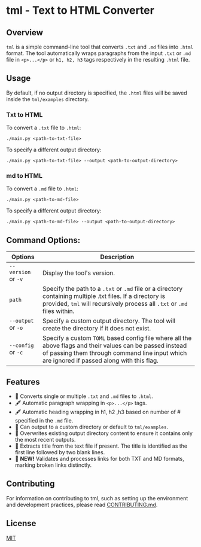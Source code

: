 # tml - Text to HTML Converter

## Overview

`tml` is a simple command-line tool that converts `.txt` and `.md` files into `.html` format. The tool automatically wraps paragraphs from the input `.txt` or `.md` file in `<p>...</p>` or `h1, h2, h3` tags respectively in the resulting `.html` file.

## Usage

By default, if no output directory is specified, the `.html` files will be saved inside the `tml/examples` directory.

### Txt to HTML
To convert a `.txt` file to `.html`:

```
./main.py <path-to-txt-file>
```

To specify a different output directory:

```
./main.py <path-to-txt-file> --output <path-to-output-directory>
```
### md to HTML

To convert a `.md` file to `.html`:

```
./main.py <path-to-md-file>
```

To specify a different output directory:

```
./main.py <path-to-md-file> --output <path-to-output-directory>
```

## Command Options:
| Options | Description |
| --- | --- |
| `--version` or `-v` | Display the tool's version. |
| `path` | Specify the path to a `.txt` or `.md` file or a directory containing multiple .txt files. If a directory is provided, `tml` will recursively process all `.txt` or `.md` files within. |
| `--output` or `-o` | Specify a custom output directory. The tool will create the directory if it does not exist. |
| `--config` or `-c` | Specify a custom `TOML` based config file where all the above flags and their values can be passed instead of passing them through command line input which are ignored if passed along with this flag.  |

## Features

* 📄 Converts single or multiple `.txt` and `.md` files to `.html`.
* 🖋 Automatic paragraph wrapping in `<p>...</p>` tags.
* 🖋 Automatic heading wrapping in h1, h2 ,h3 based on number of # specified in the `.md` file.
* 📁 Can output to a custom directory or default to `tml/examples`.
* 🔄 Overwrites existing output directory content to ensure it contains only the most recent outputs.
* 🎉 Extracts title from the text file if present. The title is identified as the first line followed by two blank lines.
* 🔗 **NEW!** Validates and processes links for both TXT and MD formats, marking broken links distinctly.

## Contributing

For information on contributing to tml, such as setting up the environment and development practices, please read [CONTRIBUTING.md](https://github.com/mnajibi/tml/blob/lab7/CONTRIBUTING.md#contributingmd).

## License

[MIT](https://github.com/mnajibi/tml/blob/main/LICENSE)

